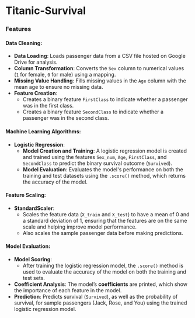 # Titanic-Survival

### **Features**

#### **Data Cleaning:**
- **Data Loading**: Loads passenger data from a CSV file hosted on Google Drive for analysis.
- **Column Transformation**: Converts the `Sex` column to numerical values (`1` for female, `0` for male) using a mapping.
- **Missing Value Handling**: Fills missing values in the `Age` column with the mean age to ensure no missing data.
- **Feature Creation**:
  - Creates a binary feature `FirstClass` to indicate whether a passenger was in the first class.
  - Creates a binary feature `SecondClass` to indicate whether a passenger was in the second class.

#### **Machine Learning Algorithms:**
- **Logistic Regression**: 
  - **Model Creation and Training**: A logistic regression model is created and trained using the features `Sex_num`, `Age`, `FirstClass`, and `SecondClass` to predict the binary survival outcome (`Survived`).
  - **Model Evaluation**: Evaluates the model's performance on both the training and test datasets using the `.score()` method, which returns the accuracy of the model.

#### **Feature Scaling:**
- **StandardScaler**: 
  - Scales the feature data (`X_train` and `X_test`) to have a mean of 0 and a standard deviation of 1, ensuring that the features are on the same scale and helping improve model performance.
  - Also scales the sample passenger data before making predictions.

#### **Model Evaluation:**
- **Model Scoring**: 
  - After training the logistic regression model, the `.score()` method is used to evaluate the accuracy of the model on both the training and test sets.
- **Coefficient Analysis**: The model’s **coefficients** are printed, which show the importance of each feature in the model.
- **Prediction**: Predicts survival (`Survived`), as well as the probability of survival, for sample passengers (Jack, Rose, and You) using the trained logistic regression model.
